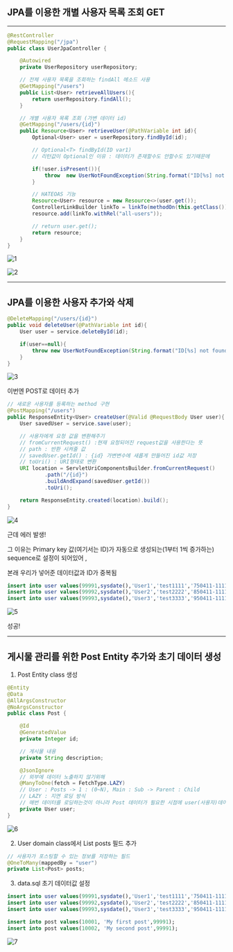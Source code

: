 ## JPA를 이용한 개별 사용자 목록 조회 GET
___

```java
@RestController
@RequestMapping("/jpa")
public class UserJpaController {

    @Autowired
    private UserRepository userRepository;

    // 전체 사용자 목록을 조회하는 findAll 메소드 사용
    @GetMapping("/users")
    public List<User> retrieveAllUsers(){
        return userRepository.findAll();
    }

    // 개별 사용자 목록 조회 (가변 데이터 id)
    @GetMapping("/users/{id}")
    public Resource<User> retrieveUser(@PathVariable int id){
        Optional<User> user = userRepository.findById(id);

        // Optional<T> findById(ID var1)
        // 리턴값이 Optional인 이유 : 데이터가 존재할수도 안할수도 있기때문에

        if(!user.isPresent()){
            throw  new UserNotFoundException(String.format("ID[%s] not found",id));
        }

        // HATEOAS 기능
        Resource<User> resource = new Resource<>(user.get());
        ControllerLinkBuilder linkTo = linkTo(methodOn(this.getClass()).retrieveAllUsers());
        resource.add(linkTo.withRel("all-users"));

        // return user.get();
        return resource;
    }
}
```

![1](https://user-images.githubusercontent.com/113106136/214712660-c8cb0a96-cb61-4f5c-9b11-dbb953c7556a.png)

![2](https://img1.daumcdn.net/thumb/R1280x0/?scode=mtistory2&fname=https%3A%2F%2Fblog.kakaocdn.net%2Fdn%2FbkQusL%2FbtqHui5Rb7U%2FeNe0nkP7ExrlSMvILMji61%2Fimg.png)

___

## JPA를 이용한 사용자 추가와 삭제

```java
@DeleteMapping("/users/{id}")
public void deleteUser(@PathVariable int id){
    User user = service.deleteById(id);

    if(user==null){
        throw new UserNotFoundException(String.format("ID[%s] not found", id));
    }
}
```
![3](https://img1.daumcdn.net/thumb/R1280x0/?scode=mtistory2&fname=https%3A%2F%2Fblog.kakaocdn.net%2Fdn%2FOfHbW%2FbtqHuiEOrNa%2F9XjZkPvuZcRRNwBMSueE40%2Fimg.png)

이번엔 POST로 데이터 추가

```java
// 새로운 사용자를 등록하는 method 구현
@PostMapping("/users")
public ResponseEntity<User> createUser(@Valid @RequestBody User user){
    User savedUser = service.save(user);

    // 사용자에게 요청 값을 변환해주기
    // fromCurrentRequest() :현재 요청되어진 request값을 사용한다는 뜻
    // path : 반환 시켜줄 값
    // savedUser.getId() : {id} 가변변수에 새롭게 만들어진 id값 저장
    // toUri() : URI형태로 변환
    URI location = ServletUriComponentsBuilder.fromCurrentRequest()
            .path("/{id}")
            .buildAndExpand(savedUser.getId())
            .toUri();

    return ResponseEntity.created(location).build();
}
```
![4](https://img1.daumcdn.net/thumb/R1280x0/?scode=mtistory2&fname=https%3A%2F%2Fblog.kakaocdn.net%2Fdn%2Fbs8Egn%2FbtqHgqrkNSZ%2FMjKnN3kJ2zi62l639dTX61%2Fimg.png)

근데 에러 발생!

그 이유는 Primary key 값(여기서는 ID)가 자동으로 생성되는(1부터 1씩 증가하는) sequence로 설정이 되어있어 ,

본래 우리가 넣어준 데이터값과 ID가 중복됨

```sql
insert into user values(99991,sysdate(),'User1','test1111','750411-111111');
insert into user values(99992,sysdate(),'User2','test2222','850411-111111');
insert into user values(99993,sysdate(),'User3','test3333','950411-111111');
```
![5](https://img1.daumcdn.net/thumb/R1280x0/?scode=mtistory2&fname=https%3A%2F%2Fblog.kakaocdn.net%2Fdn%2FbFiPW9%2FbtqHwgzRuJJ%2F43vPOkmxAaqMbcaxJsInJk%2Fimg.jpg)

성공!
___

## 게시물 관리를 위한 Post Entity 추가와 초기 데이터 생성

1. Post Entity class 생성
```java
@Entity
@Data
@AllArgsConstructor
@NoArgsConstructor
public class Post {

    @Id
    @GeneratedValue
    private Integer id;

    // 게시물 내용
    private String description;

    @JsonIgnore
    // 외부에 데이터 노출하지 않기위해
    @ManyToOne(fetch = FetchType.LAZY)
    // User : Posts -> 1 : (0~N), Main : Sub -> Parent : Child
    // LAZY : 지연 로딩 방식
    // 매번 데이터를 로딩하는것이 아니라 Post 데이터가 필요한 시점에 user(사용자)데이터를 가져오겠다는 뜻
    private User user;
}
```

![6](https://img1.daumcdn.net/thumb/R1280x0/?scode=mtistory2&fname=https%3A%2F%2Fblog.kakaocdn.net%2Fdn%2FN1ciC%2FbtqHoX9mODo%2FdewIoIPuqFyq9ku8QaCDYk%2Fimg.png)


2. User domain class에서 List<Post> posts 필드 추가
  
  
```java
// 사용자가 포스팅할 수 있는 정보를 저장하는 필드
@OneToMany(mappedBy = "user")
private List<Post> posts;
```

  
  3. data.sql 초기 데이터값 설정
  
```sql
insert into user values(99991,sysdate(),'User1','test1111','750411-111111');
insert into user values(99992,sysdate(),'User2','test2222','850411-111111');
insert into user values(99993,sysdate(),'User3','test3333','950411-111111');

insert into post values(10001, 'My first post',99991);
insert into post values(10002, 'My second post',99991);

```
 
![7](https://img1.daumcdn.net/thumb/R1280x0/?scode=mtistory2&fname=https%3A%2F%2Fblog.kakaocdn.net%2Fdn%2FmzAcO%2FbtqHoXBwm7E%2FLs1PjL4tmaHXBFFKmo8kd1%2Fimg.png)
  
  
  
  
  

